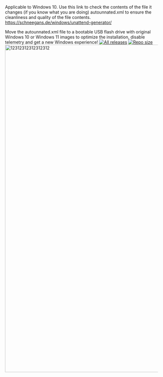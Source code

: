Applicable to Windows 10.
Use this link to check the contents of the file it changes (if you know what you are doing) autounnated.xml to ensure the cleanliness and quality of the file contents.
https://schneegans.de/windows/unattend-generator/

Move the autounnated.xml file to a bootable USB flash drive with original Windows 10 or Windows 11 images to optimize the installation, disable telemetry and get a new Windows experience!
[![All releases](https://img.shields.io/github/v/release/hanedotoaranea/windows-11-answer-file?include_prereleases&style=for-the-badge&label=все+релизы)](https://github.com/hanedotoaranea/windows-11-answer-file/releases)
[![Repo size](https://img.shields.io/github/repo-size/hanedotoaranea/windows-11-answer-file?style=for-the-badge)](https://github.com/hanedotoaranea/windows-11-answer-file)
<img width="1920" height="1080" alt="12312312312312312" src="https://github.com/user-attachments/assets/0368ea3f-ccf6-4b86-9ae7-6b1d465cca5d" />
